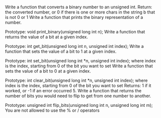 Write a function that converts a binary number to an unsigned int. Return: the converted number, or 0 if
there is one or more chars in the string b that is not 0 or 1
Write a function that prints the binary representation of a number.

Prototype: void print_binary(unsigned long int n);
Write a function that returns the value of a bit at a given index.

Prototype: int get_bit(unsigned long int n, unsigned int index);
Write a function that sets the value of a bit to 1 at a given index.

Prototype: int set_bit(unsigned long int *n, unsigned int index);
where index is the index, starting from 0 of the bit you want to set
Write a function that sets the value of a bit to 0 at a given index.

Prototype: int clear_bit(unsigned long int *n, unsigned int index);
where index is the index, starting from 0 of the bit you want to set
Returns: 1 if it worked, or -1 if an error occurred
5. Write a function that returns the number of bits you would need to flip to get from one number to another.

Prototype: unsigned int flip_bits(unsigned long int n, unsigned long int m);
You are not allowed to use the % or / operators
